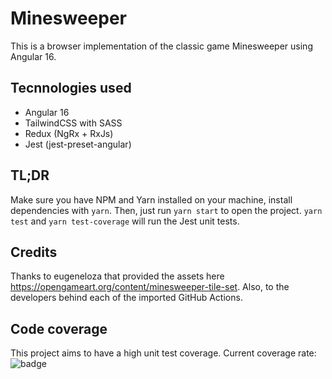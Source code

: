 # Minesweeper

This is a browser implementation of the classic game Minesweeper using Angular 16.

## Tecnnologies used

* Angular 16
* TailwindCSS with SASS
* Redux (NgRx + RxJs)
* Jest (jest-preset-angular)

## TL;DR

Make sure you have NPM and Yarn installed on your machine, install dependencies with `yarn`. Then, just run `yarn start` to open the project. `yarn test` and `yarn test-coverage` will run the Jest unit tests.

## Credits

Thanks to eugeneloza that provided the assets here https://opengameart.org/content/minesweeper-tile-set. Also, to the developers behind each of the imported GitHub Actions.

## Code coverage

This project aims to have a high unit test coverage. Current coverage rate: 
![badge](https://img.shields.io/endpoint?url=https://gist.githubusercontent.com/charlesribeiro/9169b7259628312bb9cfea005756286c/raw/27977c3f199991c9c8c371e357188256e058e0b8/jest-coverage-comment__main.json)